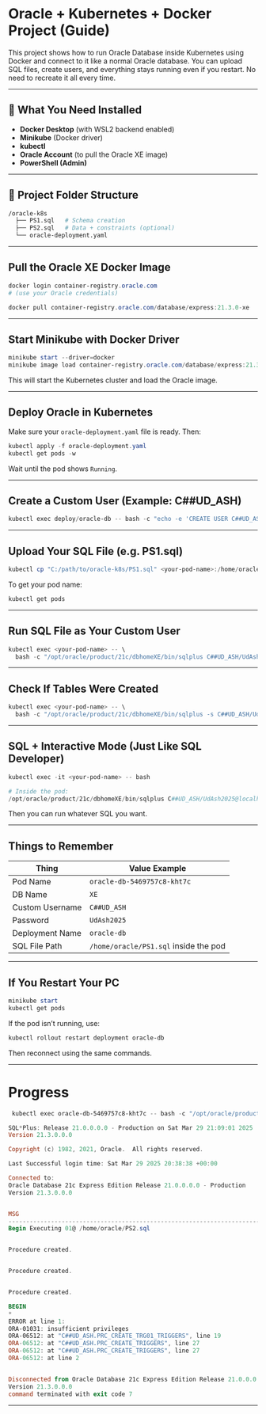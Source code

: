 # Oracle + Kubernetes + Docker Project (Guide)

This project shows how to run Oracle Database inside Kubernetes using Docker and connect to it like a normal Oracle database. You can upload SQL files, create users, and everything stays running even if you restart. No need to recreate it all every time.

---

## 🧰 What You Need Installed

- **Docker Desktop** (with WSL2 backend enabled)
- **Minikube** (Docker driver)
- **kubectl**
- **Oracle Account** (to pull the Oracle XE image)
- **PowerShell (Admin)**

---

## 📁 Project Folder Structure

```bash
/oracle-k8s
  ├── PS1.sql   # Schema creation
  ├── PS2.sql   # Data + constraints (optional)
  └── oracle-deployment.yaml
```

---

## Pull the Oracle XE Docker Image

```powershell
docker login container-registry.oracle.com
# (use your Oracle credentials)

docker pull container-registry.oracle.com/database/express:21.3.0-xe
```

---

## Start Minikube with Docker Driver

```powershell
minikube start --driver=docker
minikube image load container-registry.oracle.com/database/express:21.3.0-xe
```

This will start the Kubernetes cluster and load the Oracle image.

---

## Deploy Oracle in Kubernetes

Make sure your `oracle-deployment.yaml` file is ready. Then:

```powershell
kubectl apply -f oracle-deployment.yaml
kubectl get pods -w
```

Wait until the pod shows `Running`.

---

## Create a Custom User (Example: C##UD_ASH)

```powershell
kubectl exec deploy/oracle-db -- bash -c "echo -e 'CREATE USER C##UD_ASH IDENTIFIED BY UdAsh2025 CONTAINER=ALL;\nGRANT CONNECT, RESOURCE TO C##UD_ASH CONTAINER=ALL;' | /opt/oracle/product/21c/dbhomeXE/bin/sqlplus sys/Oracle2025@localhost:1521/XE as sysdba"
```

---

## Upload Your SQL File (e.g. PS1.sql)

```powershell
kubectl cp "C:/path/to/oracle-k8s/PS1.sql" <your-pod-name>:/home/oracle/PS1.sql
```

To get your pod name:
```powershell
kubectl get pods
```

---

## Run SQL File as Your Custom User

```powershell
kubectl exec <your-pod-name> -- \
  bash -c "/opt/oracle/product/21c/dbhomeXE/bin/sqlplus C##UD_ASH/UdAsh2025@localhost:1521/XE @/home/oracle/PS1.sql"
```

---

## Check If Tables Were Created

```powershell
kubectl exec <your-pod-name> -- \
  bash -c "/opt/oracle/product/21c/dbhomeXE/bin/sqlplus -s C##UD_ASH/UdAsh2025@localhost:1521/XE <<< 'SELECT table_name FROM user_tables;'"
```

---

## SQL + Interactive Mode (Just Like SQL Developer)

```powershell
kubectl exec -it <your-pod-name> -- bash

# Inside the pod:
/opt/oracle/product/21c/dbhomeXE/bin/sqlplus C##UD_ASH/UdAsh2025@localhost:1521/XE
```

Then you can run whatever SQL you want.

---

## Things to Remember

| Thing              | Value Example                           |
|-------------------|------------------------------------------|
| Pod Name          | `oracle-db-5469757c8-kht7c`              |
| DB Name           | `XE`                                     |
| Custom Username   | `C##UD_ASH`                              |
| Password          | `UdAsh2025`                              |
| Deployment Name   | `oracle-db`                              |
| SQL File Path     | `/home/oracle/PS1.sql` inside the pod    |

---

## If You Restart Your PC

```powershell
minikube start
kubectl get pods
```

If the pod isn’t running, use:
```powershell
kubectl rollout restart deployment oracle-db
```

Then reconnect using the same commands.

---

 # Progress
``` Powershell
 kubectl exec oracle-db-5469757c8-kht7c -- bash -c "/opt/oracle/product/21c/dbhomeXE/bin/sqlplus C##UD_ASH/UdAsh2025@localhost:1521/XE @/home/oracle/PS2.sql"

SQL*Plus: Release 21.0.0.0.0 - Production on Sat Mar 29 21:09:01 2025
Version 21.3.0.0.0

Copyright (c) 1982, 2021, Oracle.  All rights reserved.

Last Successful login time: Sat Mar 29 2025 20:38:38 +00:00

Connected to:
Oracle Database 21c Express Edition Release 21.0.0.0.0 - Production
Version 21.3.0.0.0


MSG
--------------------------------------------------------------------------------
Begin Executing 01@ /home/oracle/PS2.sql


Procedure created.


Procedure created.


Procedure created.

BEGIN
*
ERROR at line 1:
ORA-01031: insufficient privileges
ORA-06512: at "C##UD_ASH.PRC_CREATE_TRG01_TRIGGERS", line 19
ORA-06512: at "C##UD_ASH.PRC_CREATE_TRIGGERS", line 27
ORA-06512: at "C##UD_ASH.PRC_CREATE_TRIGGERS", line 27
ORA-06512: at line 2


Disconnected from Oracle Database 21c Express Edition Release 21.0.0.0.0 - Production
Version 21.3.0.0.0
command terminated with exit code 7
```
---


